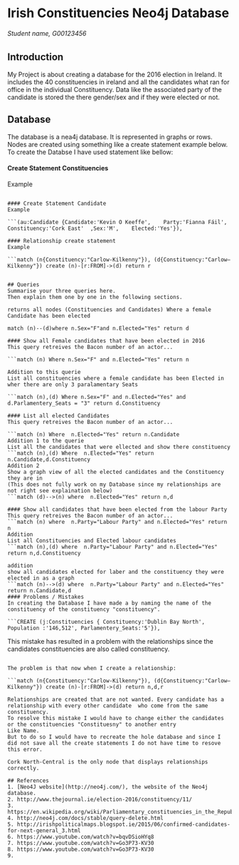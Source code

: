 # Irish Constituencies Neo4j Database
###### Student name, G00123456

## Introduction
My Project is about creating a database for the 2016 election in Ireland.
It includes the 40 constituencies in ireland and all the candidates what ran for office in the individual 
Constituency.
Data like the associated party of the candidate is stored the there gender/sex and if they were elected or not.



## Database
The database is a nea4j database. It is represented in graphs or rows.
Nodes are created using something like a create statement example below.
To create the Databse I have used statement like bellow:

#### Create Statement Constituencies
Example

```(j:Constituencies { Constituency:'Dublin Bay North', Population :'146,512', Parlamentery_Seats:'5'}),

#### Create Statement Candidate
Example

```(au:Candidate {Candidate:'Kevin O Keeffe',    Party:'Fianna Fáil',    Constituency:'Cork East'  ,Sex:'M',    Elected:'Yes'}),

#### Relationship create statement
Example

```match (n{Constituency:"Carlow-Kilkenny"}), (d{Constituency:"Carlow–Kilkenny"}) create (n)-[r:FROM]->(d) return r


## Queries
Summarise your three queries here.
Then explain them one by one in the following sections.

returns all nodes (Constituencies and Candidates) Where a female Candidate has been elected

match (n)--(d)where n.Sex="F"and n.Elected="Yes" return d

#### Show all Female candidates that have been elected in 2016
This query retreives the Bacon number of an actor...

```match (n) Where n.Sex="F" and n.Elected="Yes" return n

Addition to this querie
List all constituencies where a female candidate has been Elected in wher there are only 3 paralamentary Seats

```match (n),(d) Where n.Sex="F" and n.Elected="Yes" and d.Parlamentery_Seats = "3" return d.Constituency

#### List all elected Candidates 
This query retreives the Bacon number of an actor...

```match (n) Where  n.Elected="Yes" return n.Candidate
Addition 1 to the querie
List all the candidates that were ellected and show there constituency
```match (n),(d) Where  n.Elected="Yes" return n.Candidate,d.Constituency
Addition 2
Show a graph view of all the elected candidates and the Constituency they are in
(This does not fully work on my Database since my relationships are not right see explaination below)
```match (d)-->(n) where  n.Elected="Yes" return n,d

#### Show all candidates that have been elected from the labour Party
This query retreives the Bacon number of an actor...
```match (n) where  n.Party="Labour Party" and n.Elected="Yes" return n
Addition
List all Constituencies and Elected labour candidates
```match (n),(d) where  n.Party="Labour Party" and n.Elected="Yes" return n,d.Constituency

addition
show all candidates elected for laber and the constituency they were elected in as a graph
```match (n)-->(d) where  n.Party="Labour Party" and n.Elected="Yes" return n.Candidate,d
#### Problems / Mistakes
In creating the Database I have made a by naming the name of the constituency of the constituency "constituency".

```CREATE (j:Constituencies { Constituency:'Dublin Bay North', Population :'146,512', Parlamentery_Seats:'5'}),

```
This mistake has resulted in a problem with the relationships since the candidates constituencies are also called constituency.

```(au:Candidate {Candidate:'Kevin O Keeffe',    Party:'Fianna Fáil',    Constituency:'Cork East'  ,Sex:'M',    Elected:'Yes'}),

The problem is that now when I create a relationship:

```match (n{Constituency:"Carlow-Kilkenny"}), (d{Constituency:"Carlow–Kilkenny"}) create (n)-[r:FROM]->(d) return n,d,r

Relationships are created that are not wanted. Every candidate has a relationship with every other candidate  who come from the same 
constituency.
To resolve this mistake I would have to change either the candidates or the constituencies "Constituesny" to another entry
Like Name.
But to do so I would have to recreate the hole database and since I did not save all the create statements I do not have time to resove this error.

Cork North-Central is the only node that displays relationships correctly.

## References
1. [Neo4J website](http://neo4j.com/), the website of the Neo4j database.
2. http://www.thejournal.ie/election-2016/constituency/11/
3. https://en.wikipedia.org/wiki/Parliamentary_constituencies_in_the_Republic_of_Ireland
4. http://neo4j.com/docs/stable/query-delete.html
5. http://irishpoliticalmaps.blogspot.ie/2015/06/confirmed-candidates-for-next-general_3.html
6. https://www.youtube.com/watch?v=bqvDSioHYq8
7. https://www.youtube.com/watch?v=Go3P73-KV30
8. https://www.youtube.com/watch?v=Go3P73-KV30
9. 
